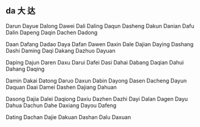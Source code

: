da  大 达
---

Darun Dayue Dalong Dawei Dali Daling Daqun Dasheng Dakun Danian Dafu Dalin Dapeng Daqin Dachen Dadong 

Daan Dafang Dadao Daya Dafan Dawen Daxin Dale Dajian Daying Dashang Dashi Daming Daqi Dakang Dazhuo Dayuan

Daping Dajun Daren Daxu Darui Dafei Dasi Dahai Dabang Daqian Dahui Dahang Daqing

Damin Dakai Datong Daruo Daxun Dabin Dayong Dasen Dacheng Dayun Daquan Daai Damei Dashen Dajiang Dahuan

Dasong Dajia Dalei Daqiong Daxiu Dazhen Dazhi Dayi Dalan Dagen Dayu Dahua Dachun Dahe Daxiang Dayou Dafeng

Dating Dachan Dajie Dakuan Dashan Dalu Daxuan  
